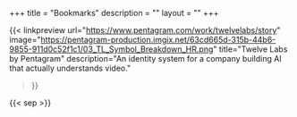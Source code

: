 +++
title = "Bookmarks"
description = ""
layout = ""
+++

{{< linkpreview
  url="https://www.pentagram.com/work/twelvelabs/story"
  image="https://pentagram-production.imgix.net/63cd665d-315b-44b6-9855-911d0c52f1c1/03_TL_Symbol_Breakdown_HR.png"
  title="Twelve Labs by Pentagram"
  description="An identity system for a company building AI that actually understands video."
>}}

{{< sep >}}